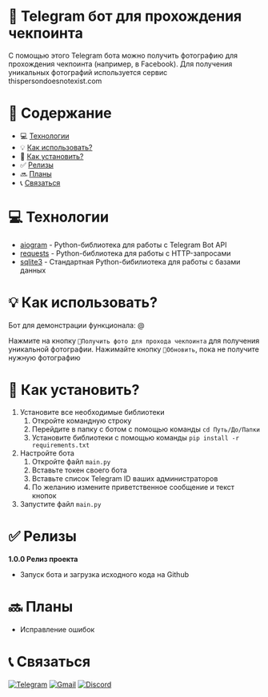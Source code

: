 # :man: Telegram бот для прохождения чекпоинта

С помощью этого Telegram бота можно получить фотографию для прохождения чекпоинта (например, в Facebook).
Для получения уникальных фотографий используется сервис thispersondoesnotexist.com

# :page_facing_up: Содержание

- :computer: [Технологии](#computer-технологии)
- :bulb: [Как использовать?](#bulb-как-использовать)
- :floppy_disk: [Как установить?](#floppy_disk-как-установить)
- :white_check_mark: [Релизы](#white_check_mark-релизы)
- :soon: [Планы](#soon-планы)
- :telephone_receiver: [Связаться](#telephone_receiver-связаться)

# :computer: Технологии

* [aiogram](https://github.com/aiogram/aiogram) - Python-библиотека для работы с Telegram Bot API
* [requests](https://github.com/psf/requests) - Python-библиотека для работы с HTTP-запросами
* [sqlite3](https://docs.python.org/3/library/sqlite3.html) - Стандартная Python-бибилиотека для работы с базами данных

# :bulb: Как использовать?

Бот для демонстрации функционала: @

Нажмите на кнопку `👨Получить фото для прохода чекпоинта` для получения уникальной фотографии. Нажимайте кнопку `🔄Обновить`, пока не получите нужную фотографию

# :floppy_disk: Как установить?

1. Установите все необходимые библиотеки
	1. Откройте командную строку
	2. Перейдите в папку с ботом с помощью команды `cd Путь/До/Папки`
	3. Установите библиотеки с помощью команды `pip install -r requirements.txt`
2. Настройте бота
	1. Откройте файл `main.py`
	2. Вставьте токен своего бота
	3. Вставьте список Telegram ID ваших администраторов
	4. По желанию измените приветственное сообщение и текст кнопок
3. Запустите файл `main.py`

# :white_check_mark: Релизы

__1.0.0 Релиз проекта__

* Запуск бота и загрузка исходного кода на Github

# :soon: Планы

* Исправление ошибок

# :telephone_receiver: Связаться

[![Telegram](https://img.shields.io/badge/Telegram-2CA5E0?style=for-the-badge&logo=telegram&logoColor=white)](https://t.me/k0t0hlebushek)
[![Gmail](https://img.shields.io/badge/Gmail-D14836?style=for-the-badge&logo=gmail&logoColor=white)](mailto:kotohlebushek@mail.ru)
[![Discord](https://img.shields.io/badge/Discord-%237289DA.svg?style=for-the-badge&logo=discord&logoColor=white)](https://discord.com/users/628531217817665537)
